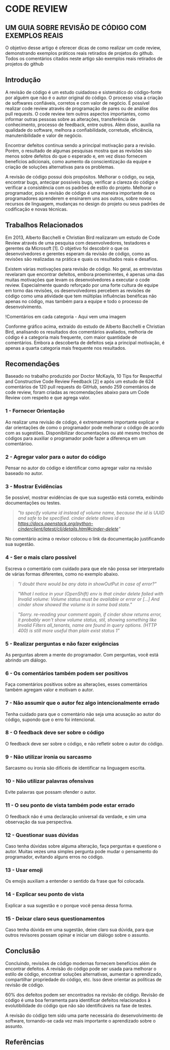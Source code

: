 # CODE REVIEW
## UM GUIA SOBRE REVISÃO DE CÓDIGO COM EXEMPLOS REAIS

O objetivo desse artigo é oferecer dicas de como realizar um code review, demonstrando exemplos práticos reais retirados de projetos do github. Todos os comentários citados neste artigo são exemplos reais retirados de projetos do github

## Introdução

A revisão de código é um estudo cuidadoso e sistemático do código-fonte por alguém que não é o autor original do código. O processo visa a criação de softwares confiáveis, corretos e com valor de negócio. É possível realizar code review através de programação de pares ou de análise dos pull requests. O code review tem outros aspectos importantes, como informar outras pessoas sobre as alterações, transferência de conhecimento, processo de feedback, entre outros. Além disso, auxilia na qualidade do software, melhora a confiabilidade, corretude, eficiência, manutenibilidade e valor de negócio. 

Encontrar defeitos continua sendo a principal motivação para a revisão. Porém, o resultado de algumas pesquisas mostra que as revisões são menos sobre defeitos do que o esperado e, em vez disso fornecem benefícios adicionais, como aumento da conscientização da equipe e criação de soluções alternativas para os problemas.

A revisão de código possui dois propósitos. Melhorar o código, ou seja, encontrar bugs, antecipar possíveis bugs, verificar a clareza do código e verificar a consistência com os padrões de estilo do projeto. Melhorar o programador, pois a revisão de código é uma maneira importante de os programadores aprenderem e ensinarem uns aos outros, sobre novos recursos de linguagem, mudanças no design do projeto ou seus padrões de codificação e novas técnicas.

## Trabalhos Relacionados

Em 2013, Alberto Bacchelli e  Christian Bird realizaram um estudo de Code Review através de uma pesquisa com desenvolvedores, testadores e gerentes da Microsoft [1]. O objetivo foi descobrir o que os desenvolvedores e gerentes esperam da revisão de código, como as revisões são realizadas na prática e quais os resultados reais e desafios.

Existem várias motivações para revisão de código. No geral, as entrevistas revelaram que encontrar defeitos, embora proeminentes, é apenas uma das muitas motivações que levam os desenvolvedores a executar o code review. Especialmente quando reforçado por uma forte cultura de equipe em torno das revisões, os desenvolvedores percebem as revisões de código como uma atividade que tem múltiplas influências benéficas não apenas no código, mas também para a equipe e todo o processo de desenvolvimento. 

!Comentários em cada categoria - Aqui  vem uma imagem

Conforme gráfico acima, extraído do estudo de Alberto Bacchelli e  Christian Bird, analisando os resultados dos comentários avaliados, melhoria de código é a categoria mais frequente, com maior quantidade de comentários. Embora a descoberta de defeitos seja a principal motivação, é apenas a quarta categoria mais frequente nos resultados. 


## Recomendações

Baseado no trabalho produzido por Doctor McKayla, 10 Tips for Respectful and Constructive Code Review Feedback [2] e após um estudo de 624 comentários de 120 pull requests do GitHub, sendo 259 comentários de code review, foram criadas as recomendações abaixo para um Code Review com respeito e que agrega valor.

### 1 - Fornecer Orientação

Ao realizar uma revisão de código, é extremamente importante explicar e dar orientações de como o programador pode melhorar o código de acordo com as sugestões. Disponibilizar documentações ou até mesmo trechos de códigos para auxiliar o programador pode fazer a diferença em um comentárioo.


### 2 - Agregar valor para o autor do código

Pensar no autor do código e identificar como agregar valor na revisão baseado no autor. 


### 3 - Mostrar Evidências

Se possível, mostrar evidências de que sua sugestão está correta, exibindo documentações ou testes.

>_"to specify volume id instead of volume name, because the id is UUID and safe to be specified. cinder delete allows id as https://docs.openstack.org/python-cinderclient/latest/cli/details.html#cinder-delete"_

No comentário acima o revisor colocou o link da documentação justificando sua sugestão.


### 4 - Ser o mais claro possível

Escreva o comentário com cuidado para que ele não possa ser interpretado de várias formas diferentes, como no exemplo abaixo.

> _"I doubt there would be any data in showOutPut in case of error?"_

> _"What I notice in your (OpenShift) env is that cinder delete failed with 
> Invalid volume: Volume status must be available or error or [...]
> And cinder show showed the volume is in some bad state."_

> _"Sorry. re-reading your comment again, if cinder show returns error, it probably won't show volume status, stil, showing something like Invalid Filters all_tenants, name are found in query options. (HTTP 400) is still more useful than plain exist status 1"_


### 5 - Realizar perguntas e não fazer exigências

As perguntas abrem a mente do programador. Com perguntas, você está abrindo um diálogo.


### 6 - Os comentários também podem ser positivos

Faça comentários positivos sobre as alterações, esses comentários também agregam valor e motivam o autor.


### 7 - Não assumir que o autor fez algo intencionalmente errado

Tenha cuidado para que o comentário não seja uma acusação ao autor do código, supondo que o erro foi intencional.


### 8 - O feedback deve ser sobre o código

O feedback deve ser sobre o código, e não refletir sobre o autor do código.


### 9 - Não utilizar ironia ou sarcasmo

Sarcasmo ou ironia são difíceis de identificar na linguagem escrita.


### 10 - Não utilizar palavras ofensivas

Evite palavras que possam ofender o autor.


### 11 - O seu ponto de vista também pode estar errado

O feedback não é uma declaração universal da verdade, e sim uma observação da sua perspectiva.


### 12 - Questionar suas dúvidas

Caso tenha dúvidas sobre alguma alteração, faça perguntas  e questione o autor. Muitas vezes uma simples pergunta pode mudar o pensamento do programador, evitando alguns erros no código.


### 13 - Usar emoji

Os emojis auxiliam a entender o sentido da frase que foi colocada.


### 14 - Explicar seu ponto de vista

Explicar a sua sugestão e o porque você pensa dessa forma.


### 15 - Deixar claro seus questionamentos

Caso tenha dúvida em uma sugestão, deixe claro sua dúvida, para que outros revisores possam opinar e iniciar um diálogo sobre o assunto.


## Conclusão

Concluindo, revisões de código modernas fornecem benefícios além de encontrar defeitos. A revisão do código pode ser usada para melhorar o estilo de código, encontrar soluções alternativas, aumentar o aprendizado, compartilhar propriedade do código, etc. Isso deve orientar as políticas de revisão de código.

60% dos defeitos podem ser encontrados na revisão de código. Revisão de código é uma boa ferramenta para identificar defeitos relacionados à evolutibilidade do código que não são identificáveis na fase de testes.

A revisão do código tem sido uma parte necessária do desenvolvimento de software, tornando-se cada vez mais importante o aprendizado sobre o assunto.


## Referências




